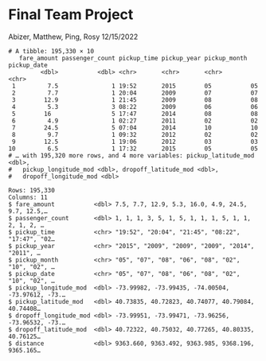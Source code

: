 Final Team Project
================
Abizer, Matthew, Ping, Rosy
12/15/2022

    # A tibble: 195,330 × 10
       fare_amount passenger_count pickup_time pickup_year pickup_month pickup_date
             <dbl>           <dbl> <chr>       <chr>       <chr>        <chr>      
     1         7.5               1 19:52       2015        05           05         
     2         7.7               1 20:04       2009        07           07         
     3        12.9               1 21:45       2009        08           08         
     4         5.3               3 08:22       2009        06           06         
     5        16                 5 17:47       2014        08           08         
     6         4.9               1 02:27       2011        02           02         
     7        24.5               5 07:04       2014        10           10         
     8         9.7               1 09:32       2012        02           02         
     9        12.5               1 19:06       2012        03           03         
    10         6.5               1 17:32       2015        05           05         
    # … with 195,320 more rows, and 4 more variables: pickup_latitude_mod <dbl>,
    #   pickup_longitude_mod <dbl>, dropoff_latitude_mod <dbl>,
    #   dropoff_longitude_mod <dbl>

    Rows: 195,330
    Columns: 11
    $ fare_amount           <dbl> 7.5, 7.7, 12.9, 5.3, 16.0, 4.9, 24.5, 9.7, 12.5,…
    $ passenger_count       <dbl> 1, 1, 1, 3, 5, 1, 5, 1, 1, 1, 5, 1, 1, 2, 1, 2, …
    $ pickup_time           <chr> "19:52", "20:04", "21:45", "08:22", "17:47", "02…
    $ pickup_year           <chr> "2015", "2009", "2009", "2009", "2014", "2011", …
    $ pickup_month          <chr> "05", "07", "08", "06", "08", "02", "10", "02", …
    $ pickup_date           <chr> "05", "07", "08", "06", "08", "02", "10", "02", …
    $ pickup_longitude_mod  <dbl> -73.99982, -73.99435, -74.00504, -73.97612, -73.…
    $ pickup_latitude_mod   <dbl> 40.73835, 40.72823, 40.74077, 40.79084, 40.74408…
    $ dropoff_longitude_mod <dbl> -73.99951, -73.99471, -73.96256, -73.96532, -73.…
    $ dropoff_latitude_mod  <dbl> 40.72322, 40.75032, 40.77265, 40.80335, 40.76125…
    $ distance              <dbl> 9363.660, 9363.492, 9363.985, 9368.196, 9365.165…
